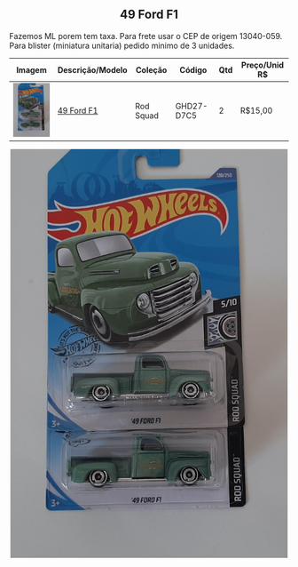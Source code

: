 
<center><h2>  49 Ford F1 </center></h2>

>

Fazemos ML porem tem taxa.
Para frete usar o CEP de origem 13040-059.
Para blister (miniatura unitaria) pedido minimo de 3 unidades.

|Imagem|Descrição/Modelo|Coleção|Código|Qtd|Preço/Unid R$|
|--|--|--|--|--|--|
|<img src='../../../../img/nwarimports/garagem/49fordf1-ghd27-d7c5.jpg' width='125'>|[49 Ford F1]()|Rod Squad|GHD27-D7C5|2|R$15,00| 

<center><img src='../../../../img/nwarimports/garagem/49fordf1-ghd27-d7c5.jpg' width='500'></center>
